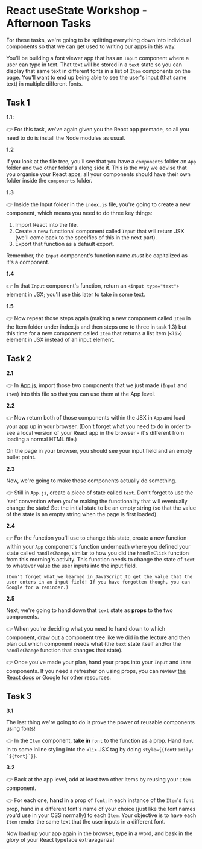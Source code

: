 # React useState Workshop - Afternoon Tasks

For these tasks, we're going to be splitting everything down into individual components so that we can get used to writing our apps in this way.

You'll be building a font viewer app that has an `Input` component where a user can type in text. That text will be stored in a `text` state so you can display that same text in different fonts in a list of `Item` components on the page. You'll want to end up being able to see the user's input (that same text) in multiple different fonts.

## Task 1

**1.1:**

👉 For this task, we've again given you the React app premade, so all you need to do is install the Node modules as usual.

**1.2**

If you look at the file tree, you'll see that you have a `components` folder an `App` folder and two other folder's along side it. This is the way we advise that you organise your React apps; all your components should have their own folder inside the `components` folder.

**1.3**

👉 Inside the Input folder in the `index.js` file, you're going to create a new component, which means you need to do three key things:

1. Import React into the file.
2. Create a new functional component called `Input` that will return JSX (we'll come back to the specifics of this in the next part).
3. Export that function as a default export.

Remember, the `Input` component's function name _must_ be capitalized as it's a component.

**1.4**

👉 In that `Input` component's function, return an `<input type="text">` element in JSX; you'll use this later to take in some text.

**1.5**

👉 Now repeat those steps again (making a new component called `Item` in the Item folder under index.js and then steps one to three in task 1.3) but this time for a new component called `Item` that returns a list item (`<li>`) element in JSX instead of an input element.

## Task 2

**2.1**

👉 In [App.js](./src/components/App/App.js), import those two components that we just made (`Input` and `Item`) into this file so that you can use them at the App level.

**2.2**

👉 Now return both of those components within the JSX in `App` and load your app up in your browser. (Don't forget what you need to do in order to see a local version of your React app in the browser - it's different from loading a normal HTML file.)

On the page in your browser, you should see your input field and an empty bullet point.

**2.3**

Now, we're going to make those components actually do something.

👉 Still in `App.js`, create a piece of state called `text`. Don't forget to use the 'set' convention when you're making the functionality that will eventually change the state! Set the initial state to be an empty string (so that the value of the state is an empty string when the page is first loaded).

**2.4**

👉 For the function you'll use to change this state, create a new function within your `App` component's function underneath where you defined your state called `handleChange`, similar to how you did the `handleClick` function from this morning's activity. This function needs to  change the state of  `text`  to whatever value the user inputs into the input field.

    (Don't forget what we learned in JavaScript to get the value that the user enters in an input field! If you have forgotten though, you can Google for a reminder.)

**2.5**

Next, we're going to hand down that `text` state as **props** to the two components.

👉 When you're deciding what you need to hand down to which component, draw out a component tree like we did in the lecture and then plan out which component needs what (the `text` state itself and/or the `handleChange` function that changes that state).

👉 Once you've made your plan, hand your props into your `Input` and `Item` components. If you need a refresher on using props, you can review [the React docs](https://reactjs.org/docs/components-and-props.html) or Google for other resources.

## Task 3

**3.1**

The last thing we're going to do is prove the power of reusable components using fonts!

👉 In the `Item` component, **take in** `font` to the function as a prop. Hand `font` in to some inline styling into the `<li>` JSX tag by doing `` style={{fontFamily: `${font}`}} ``.

**3.2**

👉 Back at the app level, add at least two other items by reusing your `Item` component.

👉 For each one, **hand in** a prop of `font`; in each instance of the `Item`'s `font` prop, hand in a different font's name of your choice (just like the font names you'd use in your CSS normally) to each `Item`. Your objective is to have each `Item` render the same text that the user inputs in a different font.

Now load up your app again in the browser, type in a word, and bask in the glory of your React typeface extravaganza!
